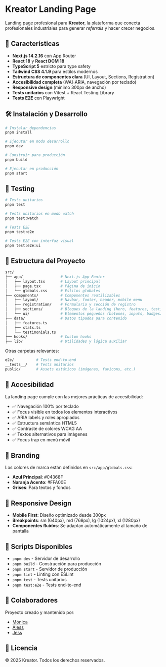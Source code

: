 # Kreator Landing Page

Landing page profesional para **Kreator**, la plataforma que conecta profesionales industriales para generar *referrals* y hacer crecer negocios.

## 🚀 Características

- **Next.js 14.2.16** con App Router  
- **React 18** y **React DOM 18**  
- **TypeScript 5** estricto para type safety  
- **Tailwind CSS 4.1.9** para estilos modernos  
- **Estructura de componentes clara** (UI, Layout, Sections, Registration)  
- **Accesibilidad completa** (WAI-ARIA, navegación por teclado)  
- **Responsive design** (mínimo 300px de ancho)  
- **Tests unitarios** con Vitest + React Testing Library  
- **Tests E2E** con Playwright  

## 🛠️ Instalación y Desarrollo

```bash
# Instalar dependencias
pnpm install

# Ejecutar en modo desarrollo
pnpm dev

# Construir para producción
pnpm build

# Ejecutar en producción
pnpm start
```

## 🧪 Testing

```bash
# Tests unitarios
pnpm test

# Tests unitarios en modo watch
pnpm test:watch

# Tests E2E
pnpm test:e2e

# Tests E2E con interfaz visual
pnpm test:e2e:ui
```

## 📁 Estructura del Proyecto

```bash
src/
├── app/                 # Next.js App Router
│   ├── layout.tsx       # Layout principal
│   ├── page.tsx         # Página de inicio
│   └── globals.css      # Estilos globales
├── components/          # Componentes reutilizables
│   ├── layout/          # Navbar, footer, header, mobile menu
│   ├── registration/    # Formulario y sección de registro
│   ├── sections/        # Bloques de la landing (hero, features, testimonials, cta)
│   └── ui/              # Elementos pequeños (botones, inputs, badges…)
├── data/                # Datos tipados para contenido
│   ├── features.ts
│   ├── stats.ts
│   └── testimonials.ts
├── hooks/               # Custom hooks
├── lib/                 # Utilidades y lógica auxiliar
```

Otras carpetas relevantes:

```bash
e2e/          # Tests end-to-end
__tests__/    # Tests unitarios
public/       # Assets estáticos (imágenes, favicons, etc.)
```

## 🎯 Accesibilidad

La landing page cumple con las mejores prácticas de accesibilidad:

- ✅ Navegación 100% por teclado  
- ✅ Focus visible en todos los elementos interactivos  
- ✅ ARIA labels y roles apropiados  
- ✅ Estructura semántica HTML5  
- ✅ Contraste de colores WCAG AA  
- ✅ Textos alternativos para imágenes  
- ✅ Focus trap en menú móvil  

## 🎨 Branding

Los colores de marca están definidos en `src/app/globals.css`:

- **Azul Principal**: #04368F  
- **Naranja Acento**: #FFA00E  
- **Grises**: Para textos y fondos  

## 📱 Responsive Design

- **Mobile First**: Diseño optimizado desde 300px  
- **Breakpoints**: sm (640px), md (768px), lg (1024px), xl (1280px)  
- **Componentes fluidos**: Se adaptan automáticamente al tamaño de pantalla  

## 🔧 Scripts Disponibles

- `pnpm dev` - Servidor de desarrollo  
- `pnpm build` - Construcción para producción  
- `pnpm start` - Servidor de producción  
- `pnpm lint` - Linting con ESLint  
- `pnpm test` - Tests unitarios  
- `pnpm test:e2e` - Tests end-to-end  

## 👥 Colaboradores

Proyecto creado y mantenido por:

- [Mónica](https://github.com/grinxy)  
- [Aless](https://github.com/AlessHub)  
- [Jess](https://github.com/jess-ar)

## 📄 Licencia

© 2025 Kreator. Todos los derechos reservados.

